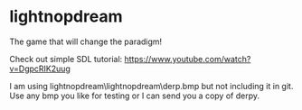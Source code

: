 # lightnopdream
The game that will change the paradigm!

Check out simple SDL tutorial: https://www.youtube.com/watch?v=DgpcRIK2uug


I am using lightnopdream\lightnopdream\derp.bmp but not including it in git. Use any bmp
you like for testing or I can send you a copy of derpy.

